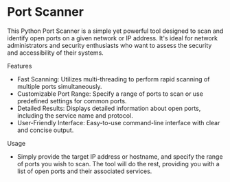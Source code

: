 # Port Scanner
This Python Port Scanner is a simple yet powerful tool designed to scan and identify open ports on a given network or IP address. It's ideal for network administrators and security enthusiasts who want to assess the security and accessibility of their systems.

Features
- Fast Scanning: Utilizes multi-threading to perform rapid scanning of multiple ports simultaneously.
- Customizable Port Range: Specify a range of ports to scan or use predefined settings for common ports.
- Detailed Results: Displays detailed information about open ports, including the service name and protocol.
- User-Friendly Interface: Easy-to-use command-line interface with clear and concise output.

  
Usage
- Simply provide the target IP address or hostname, and specify the range of ports you wish to scan. The tool will do the rest, providing you with a list of open ports and their associated services.
